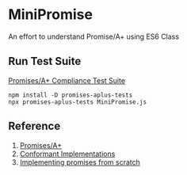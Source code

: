 # MiniPromise
An effort to understand Promise/A+ using ES6 Class


## Run Test Suite

[Promises/A+ Compliance Test Suite](https://github.com/promises-aplus/promises-tests#promisesa-compliance-test-suite)

```shell
npm install -D promises-aplus-tests
npx promises-aplus-tests MiniPromise.js
```

## Reference
1. [Promises/A+](https://github.com/promises-aplus/promises-spec)
2. [Conformant Implementations](https://promisesaplus.com/implementations)
3. [Implementing promises from scratch](https://www.mauriciopoppe.com/notes/computer-science/computation/promises/#running-the-a-promise-compliance-tests)